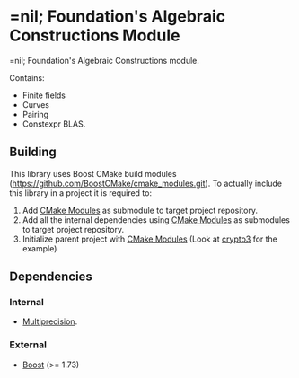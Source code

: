 # =nil; Foundation's Algebraic Constructions Module

=nil; Foundation's Algebraic Constructions module.

Contains: 
* Finite fields
* Curves
* Pairing
* Constexpr BLAS.

## Building

This library uses Boost CMake build modules (https://github.com/BoostCMake/cmake_modules.git). 
To actually include this library in a project it is required to:

1. Add [CMake Modules](https://github.com/BoostCMake/cmake_modules.git) as submodule to target project repository.
2. Add all the internal dependencies using [CMake Modules](https://github.com/BoostCMake/cmake_modules.git) as submodules to target project repository.
3. Initialize parent project with [CMake Modules](https://github.com/BoostCMake/cmake_modules.git) (Look at [crypto3](https://github.com/nilfoundation/crypto3.git) for the example)

## Dependencies

### Internal

* [Multiprecision](https://github.com/nilfoundation/crypto3-multiprecision.git).

### External
* [Boost](https://boost.org) (>= 1.73)
